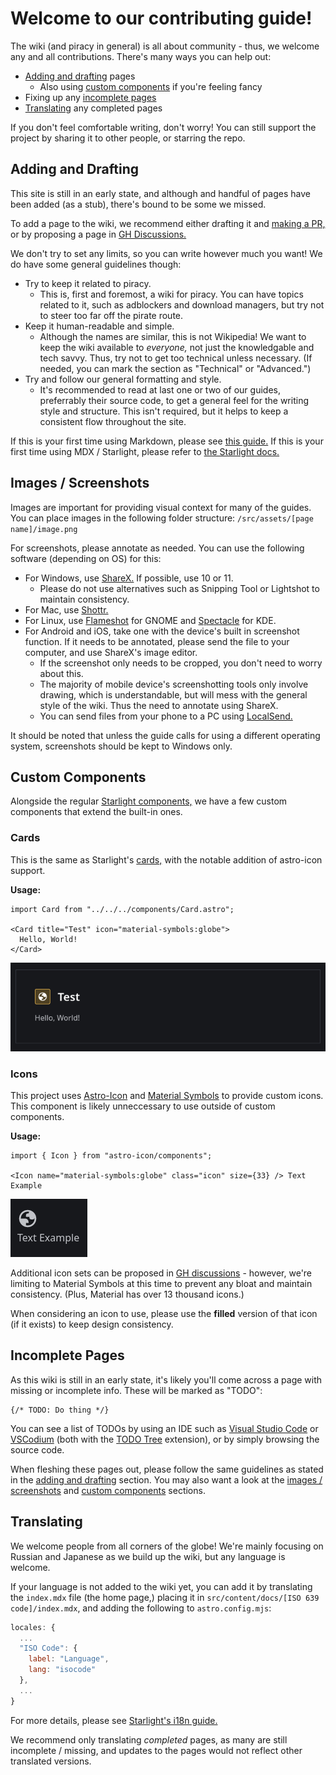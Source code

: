 # Welcome to our contributing guide!

The wiki (and piracy in general) is all about community - thus, we welcome any and all contributions. There's many ways you can help out:

* [Adding and drafting](#adding-and-drafting) pages
  - Also using [custom components](#custom-components) if you're feeling fancy
* Fixing up any [incomplete pages](#incomplete-pages)
* [Translating](#translating) any completed pages

If you don't feel comfortable writing, don't worry! You can still support the project by sharing it to other people, or starring the repo.

## Adding and Drafting
This site is still in an early state, and although and handful of pages have been added (as a stub), there's bound to be some we missed.

To add a page to the wiki, we recommend either drafting it and [making a PR,](https://docs.github.com/en/pull-requests/collaborating-with-pull-requests/proposing-changes-to-your-work-with-pull-requests/creating-a-pull-request) or by proposing a page in [GH Discussions.](https://github.com/nullish-cat/thepiracywiki/discussions)

We don't try to set any limits, so you can write however much you want! We do have some general guidelines though:

* Try to keep it related to piracy.
  - This is, first and foremost, a wiki for piracy. You can have topics related to it, such as adblockers and download managers, but try not to steer too far off the pirate route.
* Keep it human-readable and simple.
  - Although the names are similar, this is not Wikipedia! We want to keep the wiki available to *everyone,* not just the knowledgable and tech savvy. Thus, try not to get too technical unless necessary. (If needed, you can mark the section as "Technical" or "Advanced.")
* Try and follow our general formatting and style.
  - It's recommended to read at last one or two of our guides, preferrably their source code, to get a general feel for the writing style and structure. This isn't required, but it helps to keep a consistent flow throughout the site.

If this is your first time using Markdown, please see [this guide.](https://www.markdownguide.org/basic-syntax/) If this is your first time using MDX / Starlight, please refer to [the Starlight docs.](https://starlight.astro.build/)

## Images / Screenshots
Images are important for providing visual context for many of the guides. You can place images in the following folder structure:
`/src/assets/[page name]/image.png`

For screenshots, please annotate as needed. You can use the following software (depending on OS) for this:
* For Windows, use [ShareX.](https://getsharex.com/) If possible, use 10 or 11.
  - Please do not use alternatives such as Snipping Tool or Lightshot to maintain consistency.
* For Mac, use [Shottr.](https://shottr.cc/)
* For Linux, use [Flameshot](https://flameshot.org/) for GNOME and [Spectacle](https://apps.kde.org/spectacle/) for KDE.
* For Android and iOS, take one with the device's built in screenshot function. If it needs to be annotated, please send the file to your computer, and use ShareX's image editor.
  - If the screenshot only needs to be cropped, you don't need to worry about this.
  - The majority of mobile device's screenshotting tools only involve drawing, which is understandable, but will mess with the general style of the wiki. Thus the need to annotate using ShareX.
  - You can send files from your phone to a PC using [LocalSend.](https://localsend.org/)

It should be noted that unless the guide calls for using a different operating system, screenshots should be kept to Windows only.

## Custom Components
Alongside the regular [Starlight components,](https://starlight.astro.build/guides/components/) we have a few custom components that extend the built-in ones.

### Cards
This is the same as Starlight's [cards,](https://starlight.astro.build/guides/components/#cards) with the notable addition of astro-icon support.

**Usage:**
```astro
import Card from "../../../components/Card.astro";

<Card title="Test" icon="material-symbols:globe">
  Hello, World!
</Card>
```
![Example of the Card component](./docs/contributing/card.png)

### Icons
This project uses [Astro-Icon](https://astroicon.dev/) and [Material Symbols](https://icon-sets.iconify.design/material-symbols/) to provide custom icons. This component is likely unneccessary to use outside of custom components.

**Usage:**
```astro
import { Icon } from "astro-icon/components";

<Icon name="material-symbols:globe" class="icon" size={33} /> Text Example
```
![Example of the Icon component](./docs/contributing/icon.png)

Additional icon sets can be proposed in [GH discussions](https://github.com/nullish-cat/thepiracywiki/discussions) - however, we're limiting to Material Symbols at this time to prevent any bloat and maintain consistency. (Plus, Material has over 13 thousand icons.)

When considering an icon to use, please use the **filled** version of that icon (if it exists) to keep design consistency.

## Incomplete Pages
As this wiki is still in an early state, it's likely you'll come across a page with missing or incomplete info. These will be marked as "TODO":

```astro
{/* TODO: Do thing */}
```
You can see a list of TODOs by using an IDE such as [Visual Studio Code](https://code.visualstudio.com/) or [VSCodium](https://vscodium.com/) (both with the [TODO Tree](https://marketplace.visualstudio.com/items?itemName=Gruntfuggly.todo-tree) extension), or by simply browsing the source code.

When fleshing these pages out, please follow the same guidelines as stated in the [adding and drafting](#adding-and-drafting) section. You may also want a look at the [images / screenshots](#images--screenshots) and [custom components](#custom-components) sections.

## Translating
We welcome people from all corners of the globe! We're mainly focusing on Russian and Japanese as we build up the wiki, but any language is welcome.

If your language is not added to the wiki yet, you can add it by translating the `index.mdx` file (the home page,) placing it in `src/content/docs/[ISO 639 code]/index.mdx`, and adding the following to `astro.config.mjs`:

```js
locales: {
  ...
  "ISO Code": {
    label: "Language",
    lang: "isocode"
  },
  ...
}
```

For more details, please see [Starlight's i18n guide.](https://starlight.astro.build/guides/i18n/)

We recommend only translating *completed* pages, as many are still incomplete / missing, and updates to the pages would not reflect other translated versions.